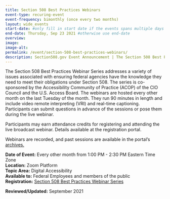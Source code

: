 ```yaml
---
title: Section 508 Best Practices Webinars
event-type: recuring-event
event-frequency: bimonthly (once every two months)
layout: wide_events
start-date: #only fill in start date if the events spans multiple days
end-date: Thursday, Sep 23 2021 #otherwise use end-date
overview: 
image:
image-alt: 
permalink: /event/section-508-best-practices-webinars/
description: Section508.gov Event Announcement | The Section 508 Best Practices Webinar is a bimonthly event addresses a variety of issues associated with ensuring federal agencies have the knowledge they need to meet their obligations under Section 508.  
---
```


The Section 508 Best Practices Webinar Series addresses a variety of issues associated with ensuring federal agencies have the knowledge they need to meet their obligations under Section 508. The series is co-sponsored by the Accessibility Community of Practice (ACOP) of the CIO Council and the U.S. Access Board.
The webinars are hosted every other month on the last Tuesday of the month. They run 90 minutes in length and include video remote interpreting (VRI) and real-time captioning. Participants can submit questions in advance of the sessions or pose them during the live webinar.

Participants may earn attendance credits for registering and attending the live broadcast webinar. Details available at the registration portal.

Webinars are recorded, and past sessions are available in the portal’s <a href = "https://www.accessibilityonline.org/ao/archives/"> archives.</a>


**Date of Event:** Every other month from 1:00 PM - 2:30 PM Eastern Time Zone    
**Location:** Zoom Platform     
**Topic Area:** Digital Accessibility    
**Available to:** Federal Employees and members of the public    
**Registration:** <a href="https://www.accessibilityonline.org/cioc-508/schedule" target="_blank" aria-label="Event Registration Link (opens in a new window)">  Section 508 Best Practices Webinar Series </a>  

 **Reviewed/Updated:** September 2021